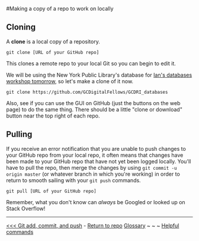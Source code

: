 #Making a copy of a repo to work on locally
## Cloning

A **clone** is a local copy of a repository.  

`git clone [URL of your GitHub repo]`

This clones a remote repo to your local Git so you can begin to edit it. 

We will be using the New York Public Library's database for [Ian's databases workshop tomorrow](https://github.com/GCDigitalFellows/GCDRI_databases), so let's make a clone of it now.

`git clone https://github.com/GCDigitalFellows/GCDRI_databases`

Also, see if you can use the GUI on GitHub (just the buttons on the web page) to do the same thing. There should be a little "clone or download" button near the top right of each repo. 

## Pulling

If you receive an error notification that you are unable to push changes to your GitHub repo from your local repo, it often means that changes have been made to your GitHub repo that have not yet been logged locally. You'll have to pull the repo, then merge the changes by using `git commit -u origin master` (or whatever branch in which you're working) in order to return to smooth sailing with your `git push` commands. 

`git pull [URL of your GitHub repo]`

Remember, what you don't know can _always_ be Googled or looked up on Stack Overflow!  
___
[<<< Git add, commit, and push](gitaction.md) - [Return to repo](https://github.com/jentang/GitDRI)
[Glossary](glossary.md) ~ ~ ~ [Helpful commands](helpfulcommands.md)
